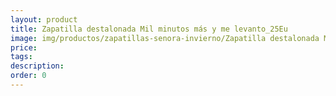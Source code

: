 ```yaml
---
layout: product
title: Zapatilla destalonada Mil minutos más y me levanto_25Eu
image: img/productos/zapatillas-senora-invierno/Zapatilla destalonada Mil minutos más y me levanto_25Eu.jpeg
price: 
tags: 
description: 
order: 0
---
```


